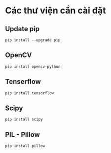 # Các thư viện cần cài đặt

## Update pip
```
pip install --upgrade pip
```

## OpenCV
```
pip install opencv-python
```

## Tenserflow
```
pip install tensorflow
```

## Scipy
```
pip install scipy
```

## PIL - Pillow
```
pip install pillow
```

